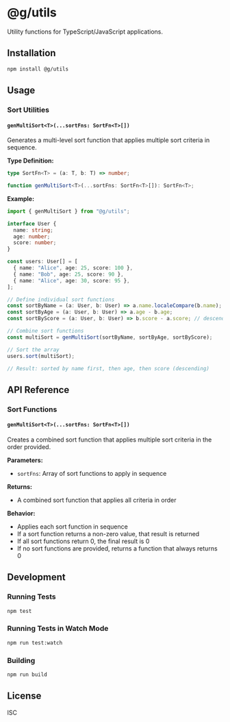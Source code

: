 # @g/utils

Utility functions for TypeScript/JavaScript applications.

## Installation

```bash
npm install @g/utils
```

## Usage

### Sort Utilities

#### `genMultiSort<T>(...sortFns: SortFn<T>[])`

Generates a multi-level sort function that applies multiple sort criteria in sequence.

**Type Definition:**

```typescript
type SortFn<T> = (a: T, b: T) => number;

function genMultiSort<T>(...sortFns: SortFn<T>[]): SortFn<T>;
```

**Example:**

```typescript
import { genMultiSort } from "@g/utils";

interface User {
  name: string;
  age: number;
  score: number;
}

const users: User[] = [
  { name: "Alice", age: 25, score: 100 },
  { name: "Bob", age: 25, score: 90 },
  { name: "Alice", age: 30, score: 95 },
];

// Define individual sort functions
const sortByName = (a: User, b: User) => a.name.localeCompare(b.name);
const sortByAge = (a: User, b: User) => a.age - b.age;
const sortByScore = (a: User, b: User) => b.score - a.score; // descending

// Combine sort functions
const multiSort = genMultiSort(sortByName, sortByAge, sortByScore);

// Sort the array
users.sort(multiSort);

// Result: sorted by name first, then age, then score (descending)
```

## API Reference

### Sort Functions

#### `genMultiSort<T>(...sortFns: SortFn<T>[])`

Creates a combined sort function that applies multiple sort criteria in the order provided.

**Parameters:**

- `sortFns`: Array of sort functions to apply in sequence

**Returns:**

- A combined sort function that applies all criteria in order

**Behavior:**

- Applies each sort function in sequence
- If a sort function returns a non-zero value, that result is returned
- If all sort functions return 0, the final result is 0
- If no sort functions are provided, returns a function that always returns 0

## Development

### Running Tests

```bash
npm test
```

### Running Tests in Watch Mode

```bash
npm run test:watch
```

### Building

```bash
npm run build
```

## License

ISC

